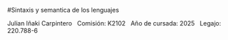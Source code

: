 #Sintaxis y semantica de los lenguajes &nbsp;

Julian Iñaki Carpintero &nbsp;
Comisión: K2102 &nbsp;
Año de cursada: 2025 &nbsp;
Legajo: 220.788-6


